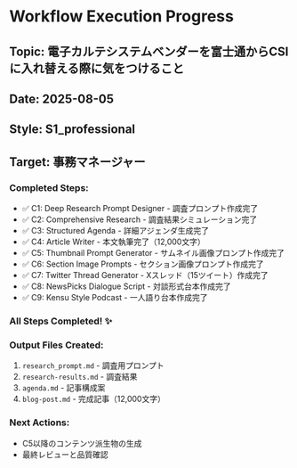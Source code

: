 # Workflow Execution Progress
## Topic: 電子カルテシステムベンダーを富士通からCSIに入れ替える際に気をつけること
## Date: 2025-08-05
## Style: S1_professional
## Target: 事務マネージャー

### Completed Steps:
- ✅ C1: Deep Research Prompt Designer - 調査プロンプト作成完了
- ✅ C2: Comprehensive Research - 調査結果シミュレーション完了 
- ✅ C3: Structured Agenda - 詳細アジェンダ生成完了
- ✅ C4: Article Writer - 本文執筆完了（12,000文字）
- ✅ C5: Thumbnail Prompt Generator - サムネイル画像プロンプト作成完了
- ✅ C6: Section Image Prompts - セクション画像プロンプト作成完了
- ✅ C7: Twitter Thread Generator - Xスレッド（15ツイート）作成完了
- ✅ C8: NewsPicks Dialogue Script - 対談形式台本作成完了
- ✅ C9: Kensu Style Podcast - 一人語り台本作成完了

### All Steps Completed! ✨

### Output Files Created:
1. `research_prompt.md` - 調査用プロンプト
2. `research-results.md` - 調査結果
3. `agenda.md` - 記事構成案
4. `blog-post.md` - 完成記事（12,000文字）

### Next Actions:
- C5以降のコンテンツ派生物の生成
- 最終レビューと品質確認